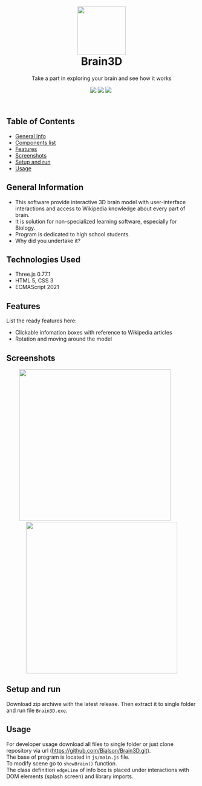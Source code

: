<h1 align="center">
    <img src="https://user-images.githubusercontent.com/78564805/182945343-59306535-f755-4900-b4bb-f6eba24985c9.png" width=128><br/>
    Brain3D
</h1>
<p align="center">Take a part in exploring your brain and see how it works</p>
<p align="center"><img src="https://img.shields.io/badge/version-1.0.0-blue"/>&nbsp;<img src="https://img.shields.io/badge/license-GPL-yellow"/>&nbsp;<img src="https://img.shields.io/npm/v/three.js?color=blue&label=Three.js&logo=three.js">&nbsp;</p><br/>


## Table of Contents
* [General Info](#general-information)
* [Components list](#technologies-used)
* [Features](#features)
* [Screenshots](#screenshots)
* [Setup and run](#setup-and-run)
* [Usage](#usage)
<!-- * [License](#license) -->


## General Information
- This software provide interactive 3D brain model with user-interface interactions and access to Wikipedia knowledge about every part of brain.
- It is solution for non-specialized learning software, especially for Biology.
- Program is dedicated to high school students.
- Why did you undertake it?


## Technologies Used
- Three.js 0.77.1
- HTML 5, CSS 3
- ECMAScript 2021


## Features
List the ready features here:
- Clickable infomation boxes with reference to Wikipedia articles
- Rotation and moving around the model


## Screenshots
<p align="center">
  <img src="https://user-images.githubusercontent.com/78564805/182949201-4f2f1964-105c-4094-bffb-fc2107229a9d.png" width=400/>
  &nbsp;&nbsp;&nbsp;&nbsp;&nbsp;&nbsp;&nbsp;&nbsp;
  <img src="https://user-images.githubusercontent.com/78564805/182949321-472b6112-847c-430c-a6c2-48b8cbaf73cd.png" width=400/>
</p>
<!-- ![image width=300](https://user-images.githubusercontent.com/78564805/182949201-4f2f1964-105c-4094-bffb-fc2107229a9d.png)<br/>
![image](https://user-images.githubusercontent.com/78564805/182949321-472b6112-847c-430c-a6c2-48b8cbaf73cd.png) -->



## Setup and run
Download zip archiwe with the latest release. Then extract it to single folder and run file `Brain3D.exe`.


## Usage
For developer usage download all files to single folder or just clone repository via url (https://github.com/Bialson/Brain3D.git).<br/>
The base of program is located in `js/main.js` file.<br/> To modify scene go to `showBrain()` function. <br/>The class definition `edgeLine` of info box is placed under interactions with DOM elements (splash screen) and library imports.
